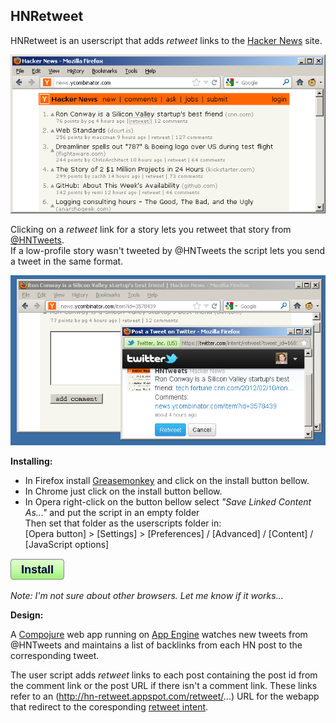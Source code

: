 HNRetweet
---------

HNRetweet is an userscript that adds *retweet* links to the [Hacker News][1] site.

![Screenshot 1](https://github.com/ajasmin/HNRetweet/raw/master/media/hn1.png)

Clicking on a *retweet* link for a story lets you retweet that story from [@HNTweets][2].  
If a low-profile story wasn't tweeted by @HNTweets the script lets you send a tweet in the same format.

![Screenshot 2](https://github.com/ajasmin/HNRetweet/raw/master/media/hn3.png)

**Installing:**

- In Firefox install [Greasemonkey][3] and click on the install button bellow.
- In Chrome just click on the install button bellow.
- In Opera right-click on the button bellow select *"Save Linked Content As..."* and put the script in an empty folder  
Then set that folder as the userscripts folder in:  
[Opera button] > [Settings] > [Preferences] / [Advanced] / [Content] / [JavaScript options]

[
![Install](https://github.com/ajasmin/HNRetweet/raw/master/media/install.png)
][4]

*Note: I'm not sure about other browsers. Let me know if it works...*

**Design:**

A [Compojure][5] web app running on [App Engine][6] watches new tweets from @HNTweets and maintains a list of backlinks from each HN post to the corresponding tweet.

The user script adds *retweet* links to each post containing the post id from the comment link or the post URL if there isn't a comment link. These links refer to an (http://hn-retweet.appspot.com/retweet/...) URL for the webapp that redirect to the coresponding [retweet intent][7].


  [1]: http://news.ycombinator.com
  [2]: https://twitter.com/HNTweets
  [3]: https://addons.mozilla.org/en-US/firefox/addon/greasemonkey/
  [4]: http://userscripts.org/scripts/source/125382.user.js
  [5]: https://github.com/weavejester/compojure
  [6]: http://code.google.com/appengine/
  [7]: https://dev.twitter.com/docs/intents#retweet-intent